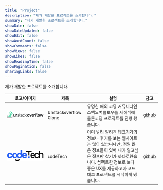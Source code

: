 ```yaml
---
title: "Project"
description: "제가 개발한 프로젝트를 소개합니다."
summary: "제가 개발한 프로젝트를 소개합니다."
showDate: false
showDateUpdated: false
showEdit: false
showWordCount: false
showComments: false
showViews: false
showLikes: false
showReadingTime: false
showPagination: false
sharingLinks: false
---  
```


제가 개발한 프로젝트를 소개합니다.

<table>
    <thead>
        <tr>
            <th>로고/이미지</th>
            <th>제목</th>
            <th>설명</th>
            <th>참고</th>
        </tr>
    </thead>
    <tbody>
         <tr>
            <td><img class="customEntitityAlbum" style="background-color:transparent" src="img/usof_logo.png"/></td>
            <td>
              Unstackoverflow Clone
            </td>
            <td>유명한 해외 코딩 커뮤니티인 스택오버플로우를 재해석해 클론코딩 프로젝트를 진행 했습니다.</td>
            <td><a target="_blank" href="https://github.com/laterre39/unstackoverflow-service">github</a></td>
        </tr>
         <tr>
            <td><img class="customEntitityAlbum" style="background-color:transparent" src="img/codetech_logo.png"/></td>
            <td>
              codeTech
            </td>
            <td>이미 널리 알려진 테크기기의 정보나 후기를 보는 웹사이트는 많이 있습니다만, 정말 많은 정보들이 있어 내가 알고싶은 정보만 찾기가 까다로웠습니다. 컴팩트한 정보로 보다 좋은 UX를 제공하고자 코드테크 프로젝트를 시작하게 됐습니다.</td>
            <td><a target="_blank" href="https://github.com/laterre39/codetech-service">github</a></td>
        </tr>
    </tbody>
</table>